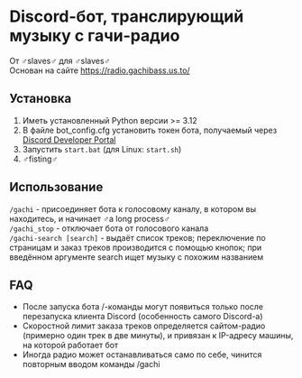 # Discord-бот, транслирующий музыку с гачи-радио

От ♂️slaves♂️ для ♂️slaves♂️  
Основан на сайте https://radio.gachibass.us.to/

## Установка
1. Иметь установленный Python версии >= 3.12
2. В файле bot_config.cfg установить токен бота, получаемый через [Discord Developer Portal](https://discord.com/developers/applications)
3. Запустить `start.bat` (для Linux: `start.sh`)
4. ♂️fisting♂️

## Использование
`/gachi` - присоединяет бота к голосовому каналу, в котором вы находитесь, и начинает ♂️a long process♂️  
`/gachi_stop` - отключает бота от голосового канала  
`/gachi-search [search]` - выдаёт список треков; переключение по страницам и заказ треков производится с помощью кнопок; при введённом аргументе search ищет музыку с похожим названием

## FAQ
- После запуска бота /-команды могут появиться только после перезапуска клиента Discord (особенность самого Discord-а)
- Скоростной лимит заказа треков определяется сайтом-радио (примерно один трек в две минуты), и привязан к IP-адресу машины, на которой работает бот
- Иногда радио может останавливаться само по себе, чинится повторным вводом команды /gachi
